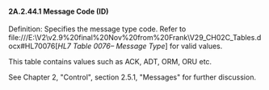 #### 2A.2.44.1 Message Code (ID)

Definition: Specifies the message type code. Refer to file:///E:\V2\v2.9%20final%20Nov%20from%20Frank\V29_CH02C_Tables.docx#HL70076[_HL7 Table 0076– Message Type_] for valid values.

This table contains values such as ACK, ADT, ORM, ORU etc.

See Chapter 2, "Control", section 2.5.1, "Messages" for further discussion.
